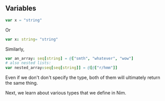 ## Variables

```nim
var x = "string"
```

Or

```nim
var x: string= "string"
```

Similarly,
```nim
var an_array: seq[string] = @["smth", "whatever", "wow"]
# also nested lists:
var nested_array:seq[seq[string]] = @[@["r/hmm"]]
```
Even if we don't don't specify the type, both of them will ultimately return the same thing.

Next, we learn about various types that we define in Nim.
